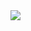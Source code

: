  <img src="https://instagram.com/ssehi_mon?igshid=YmMyMTA2M2Y=/style=flat&logo=TypeScript&logoColor=white"/>

